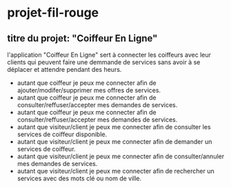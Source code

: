 # projet-fil-rouge
## titre du projet: "Coiffeur En Ligne"
l'application "Coiffeur En Ligne" sert à connecter les coiffeurs avec leur clients qui peuvent faire une demmande de services sans avoir à se déplacer et attendre pendant des heurs.
<ul>
<li>autant que coiffeur je peux me connecter afin de ajouter/modifer/supprimer mes offres de services.</li>
<li>autant que coiffeur je peux me connecter afin de consulter/reffuser/accepter mes demandes de services.</li>
<li>autant que coiffeur je peux me connecter afin de consulter/reffuser/accepter mes demandes de services.</li>
<li>autant que visiteur/client je peux me connecter afin de consulter les services de coiffeur disponible.</li>
<li>autant que visiteur/client je peux me connecter afin de demander un services de coiffeur.</li>
<li>autant que visiteur/client je peux me connecter afin de consulter/annuler mes demandes de services.</li>
<li>autant que visiteur/client je peux me connecter afin de rechercher un services avec des mots clé ou nom de ville.</li>
  </ul>




